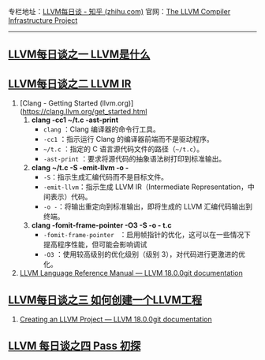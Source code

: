 
专栏地址：[LLVM每日谈 - 知乎 (zhihu.com)](https://www.zhihu.com/column/llvm-clang)
官网：[The LLVM Compiler Infrastructure Project](https://llvm.org/)

---
## [LLVM每日谈之一 LLVM是什么](https://zhuanlan.zhihu.com/p/26127007)
## [LLVM每日谈之二 LLVM IR](https://zhuanlan.zhihu.com/p/26127100)
1. [Clang - Getting Started (llvm.org)](https://clang.llvm.org/get_started.html
	1. **clang -cc1 ~/t.c -ast-print**
		- `clang` ：Clang 编译器的命令行工具。
		- `-cc1` ：指示运行 Clang 的编译器前端而不是驱动程序。
		- `~/t.c` ：指定的 C 语言源代码文件的路径（`~/t.c`）。
		- `-ast-print` ：要求将源代码的抽象语法树打印到标准输出。
	2. **clang ~/t.c -S -emit-llvm -o -**
		- `-S`：指示生成汇编代码而不是目标文件。
		- `-emit-llvm`：指示生成 LLVM IR（Intermediate Representation，中间表示）代码。
		- `-o -`：将输出重定向到标准输出，即将生成的 LLVM 汇编代码输出到终端。
	3. **clang -fomit-frame-pointer -O3 -S -o - t.c**
		 -  `-fomit-frame-pointer ` ：启用帧指针的优化，这可以在一些情况下提高程序性能，但可能会影响调试
		 - `-O3` ：使用较高级别的优化级别（级别 3），对代码进行更激进的优化。
2. [LLVM Language Reference Manual — LLVM 18.0.0git documentation](https://llvm.org/docs/LangRef.html)


## [LLVM每日谈之三 如何创建一个LLVM工程](https://zhuanlan.zhihu.com/p/26127139)
1.  [Creating an LLVM Project — LLVM 18.0.0git documentation](https://llvm.org/docs/Projects.html)
## [LLVM 每日谈之四 Pass 初探 ](https://zhuanlan.zhihu.com/p/26127188)
